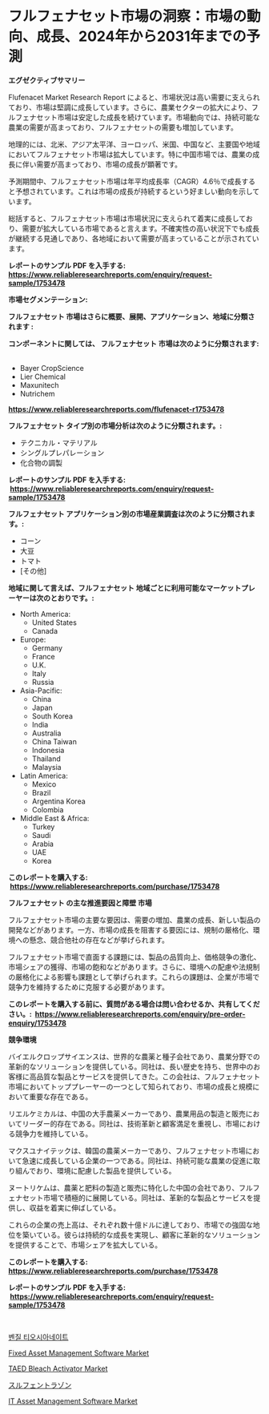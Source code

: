 <p><h1>フルフェナセット市場の洞察：市場の動向、成長、2024年から2031年までの予測</h1></p><p><strong>エグゼクティブサマリー</strong></p>
<p><p>Flufenacet Market Research Report によると、市場状況は高い需要に支えられており、市場は堅調に成長しています。さらに、農業セクターの拡大により、フルフェナセット市場は安定した成長を続けています。市場動向では、持続可能な農業の需要が高まっており、フルフェナセットの需要も増加しています。</p><p>地理的には、北米、アジア太平洋、ヨーロッパ、米国、中国など、主要国や地域においてフルフェナセット市場は拡大しています。特に中国市場では、農業の成長に伴い需要が高まっており、市場の成長が顕著です。</p><p>予測期間中、フルフェナセット市場は年平均成長率（CAGR）4.6％で成長すると予想されています。これは市場の成長が持続するという好ましい動向を示しています。</p><p>総括すると、フルフェナセット市場は市場状況に支えられて着実に成長しており、需要が拡大している市場であると言えます。不確実性の高い状況下でも成長が継続する見通しであり、各地域において需要が高まっていることが示されています。</p></p>
<p><strong>レポートのサンプル PDF を入手する: <a href="https://www.reliableresearchreports.com/enquiry/request-sample/1753478">https://www.reliableresearchreports.com/enquiry/request-sample/1753478</a></strong></p>
<p><strong>市場セグメンテーション:</strong></p>
<p><strong> フルフェナセット 市場はさらに概要、展開、アプリケーション、地域に分類されます :</strong></p>
<p><strong>コンポーネントに関しては、 フルフェナセット 市場は次のように分類されます: &nbsp;</strong></p>
<p><ul><li>Bayer CropScience</li><li>Lier Chemical</li><li>Maxunitech</li><li>Nutrichem</li></ul></p>
<p><strong><a href="https://www.reliableresearchreports.com/flufenacet-r1753478">https://www.reliableresearchreports.com/flufenacet-r1753478</a></strong></p>
<p><strong> フルフェナセット タイプ別の市場分析は次のように分類されます。:</strong></p>
<p><ul><li>テクニカル・マテリアル</li><li>シングルプレパレーション</li><li>化合物の調製</li></ul></p>
<p><strong>レポートのサンプル PDF を入手する: &nbsp;<a href="https://www.reliableresearchreports.com/enquiry/request-sample/1753478">https://www.reliableresearchreports.com/enquiry/request-sample/1753478</a></strong></p>
<p><strong> フルフェナセット アプリケーション別の市場産業調査は次のように分類されます。:</strong></p>
<p><ul><li>コーン</li><li>大豆</li><li>トマト</li><li>[その他]</li></ul></p>
<p><strong>地域に関して言えば、フルフェナセット 地域ごとに利用可能なマーケットプレーヤーは次のとおりです。:</strong></p>
<p><ul>
    <li>
        North America:
        <ul>
            <li>United States</li>
            <li>Canada</li>
        </ul>
    </li>
    <li>
        Europe:
        <ul>
            <li>Germany</li>
            <li>France</li>
            <li>U.K.</li>
            <li>Italy</li>
            <li>Russia</li>
        </ul>
    </li>
    <li>
        Asia-Pacific:
        <ul>
            <li>China</li>
            <li>Japan</li>
            <li>South Korea</li>
            <li>India</li>
            <li>Australia</li>
            <li>China Taiwan</li>
            <li>Indonesia</li>
            <li>Thailand</li>
            <li>Malaysia</li>
        </ul>
    </li>
    <li>
        Latin America:
        <ul>
            <li>Mexico</li>
            <li>Brazil</li>
            <li>Argentina Korea</li>
            <li>Colombia</li>
        </ul>
    </li>
    <li>
        Middle East & Africa:
        <ul>
            <li>Turkey</li>
            <li>Saudi</li>
            <li>Arabia</li>
            <li>UAE</li>
            <li>Korea</li>
        </ul>
    </li>
    </ul></p>
<p><strong>このレポートを購入する: &nbsp;<a href="https://www.reliableresearchreports.com/purchase/1753478">https://www.reliableresearchreports.com/purchase/1753478</a></strong></p>
<p><strong>フルフェナセット の主な推進要因と障壁 市場</strong></p>
<p><p>フルフェナセット市場の主要な要因は、需要の増加、農業の成長、新しい製品の開発などがあります。一方、市場の成長を阻害する要因には、規制の厳格化、環境への懸念、競合他社の存在などが挙げられます。</p><p>フルフェナセット市場で直面する課題には、製品の品質向上、価格競争の激化、市場シェアの獲得、市場の飽和などがあります。さらに、環境への配慮や法規制の厳格化による影響も課題として挙げられます。これらの課題は、企業が市場で競争力を維持するために克服する必要があります。</p></p>
<p><strong>このレポートを購入する前に、質問がある場合は問い合わせるか、共有してください。:&nbsp; <a href="https://www.reliableresearchreports.com/enquiry/pre-order-enquiry/1753478">https://www.reliableresearchreports.com/enquiry/pre-order-enquiry/1753478</a></strong></p>
<p><strong>競争環境</strong></p>
<p><p>バイエルクロップサイエンスは、世界的な農薬と種子会社であり、農業分野での革新的なソリューションを提供している。同社は、長い歴史を持ち、世界中のお客様に高品質な製品とサービスを提供してきた。この会社は、フルフェナセット市場においてトッププレーヤーの一つとして知られており、市場の成長と規模において重要な存在である。</p><p>リエルケミカルは、中国の大手農薬メーカーであり、農業用品の製造と販売においてリーダー的存在である。同社は、技術革新と顧客満足を重視し、市場における競争力を維持している。</p><p>マクスユナイテックは、韓国の農薬メーカーであり、フルフェナセット市場において急速に成長している企業の一つである。同社は、持続可能な農業の促進に取り組んでおり、環境に配慮した製品を提供している。</p><p>ヌートリケムは、農薬と肥料の製造と販売に特化した中国の会社であり、フルフェナセット市場で積極的に展開している。同社は、革新的な製品とサービスを提供し、収益を着実に伸ばしている。</p><p>これらの企業の売上高は、それぞれ数十億ドルに達しており、市場での強固な地位を築いている。彼らは持続的な成長を実現し、顧客に革新的なソリューションを提供することで、市場シェアを拡大している。</p></p>
<p><strong>このレポートを購入する: &nbsp; <a href="https://www.reliableresearchreports.com/purchase/1753478">https://www.reliableresearchreports.com/purchase/1753478</a></strong></p>
<p><strong>レポートのサンプル PDF を入手する: &nbsp;<a href="https://www.reliableresearchreports.com/enquiry/request-sample/1753478">https://www.reliableresearchreports.com/enquiry/request-sample/1753478</a></strong><strong></strong></p>
<p>&nbsp;</p>
<p><p><a href="https://github.com/OwenHamiytll568745/Market-Research-Report-List-1/blob/main/617900623287.md">벤질 티오시아네이트</a></p><p><a href="https://github.com/dringals/Market-Research-Report-List-3/blob/main/fixed-asset-management-software-market.md">Fixed Asset Management Software Market</a></p><p><a href="https://issuu.com/reportprime-2/docs/taed-bleach-activator-market-size-2030.pptx">TAED Bleach Activator Market</a></p><p><a href="https://github.com/lily-u-genius/Market-Research-Report-List-1/blob/main/249925825630.md">スルフェントラゾン</a></p><p><a href="https://github.com/mharielmesa/Market-Research-Report-List-2/blob/main/it-asset-management-software-market.md">IT Asset Management Software Market</a></p></p>